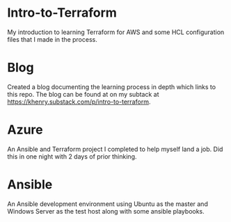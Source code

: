 # Intro-to-Terraform
My introduction to learning Terraform for AWS and some HCL configuration files that I made in the process. 

# Blog
Created a blog documenting the learning process in depth which links to this repo. The blog can be found at on my subtack at https://khenry.substack.com/p/intro-to-terraform.

# Azure
An Ansible and Terraform project I completed to help myself land a job. Did this in one night with 2 days of prior thinking. 

# Ansible 
An Ansible development environment using Ubuntu as the master and Windows Server as the test host along with some ansible playbooks.  